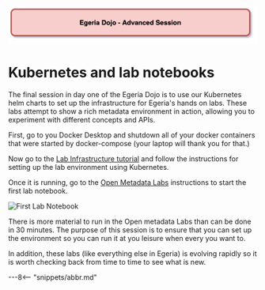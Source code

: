 <!-- SPDX-License-Identifier: CC-BY-4.0 -->
<!-- Copyright Contributors to the ODPi Egeria project 2020. -->

![Red - Advanced sessions](egeria-dojo-session-coding-red-advanced-session.png)

# Kubernetes and lab notebooks

The final session in day one of the Egeria Dojo is to use our Kubernetes helm charts to set up the infrastructure for Egeria's hands on labs.  These labs attempt to show a rich metadata environment in action, allowing you to experiment with different concepts and APIs.

First, go to you Docker Desktop and shutdown all of your docker containers that were started by docker-compose (your laptop will thank you for that.)

Now go to the [Lab Infrastructure tutorial](/egeria-docs/education/tutorials/lab-infrastructure-guide) and follow the instructions for setting up the lab environment using Kubernetes.

Once it is running, go to the [Open Metadata Labs](/egeria-docs/education/open-metadata-labs) instructions to start the first lab notebook.

![First Lab Notebook](/egeria-docs/education/tutorials/jupyter-tutorial/jupyter-notebook-browser-window.png)

There is more material to run in the Open metadata Labs than can be done in 30 minutes. The purpose of this session is to ensure that you can set up the environment so you can run it at you leisure when every you want to.

In addition, these labs (like everything else in Egeria) is evolving rapidly so it is worth checking back from time to time to see what is new.

---8<-- "snippets/abbr.md"
